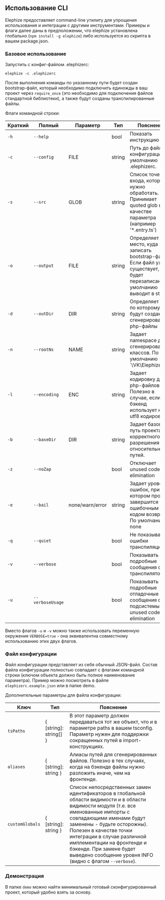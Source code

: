 ## Использование CLI

Elephize предоставляет command-line утилиту для упрощения использования и интеграции с другими инструментами. Примеры и флаги далее даны в предположении, что elephize установлена глобально (`npm install -g elephize`) либо используется из скрипта в вашем package.json.

### Базовое использование

Запустить с конфиг-файлом .elephizerc:
```shell script
elephize -c .elephizerc
```

После выполнения команды по указанному пути будет создан bootstrap-файл, который необходимо подключить единожды в ваш проект через `require_once` (это необходимо для подключения файлов стандартной библиотеки), а также будут созданы транспилированные файлы. 

Флаги командной строки:

| Краткий | Полный       | Параметр        | Тип     | Пояснение                       |
|---------|--------------|-----------------|---------|---------------------------------|
| `-h`    | `--help`     |                 | bool    | Показать инструкцию |
| `-c`    | `--config`   | FILE            | string  | Путь до файла конфигурации, по умолчанию .elephizerc. |
| `-s`    | `--src`      | GLOB            | string  | Список точек входа, которые нужно обработать. Принимает quoted glob в качестве параметра (например '*.entry.ts') |
| `-o`    | `--output`   | FILE            | string  | Определяет место, куда записать bootstrap-файл. Если файл уже существует, он будет перезаписан. По умолчанию выводит в stdout. |
| `-d`    | `--outDir`   | DIR             | string  | Определяет путь, по которому будут созданы сгенерированные php-файлы |
| `-n`    | `--rootNs`   | NAME            | string  | Задает namespace для сгенерированных классов. По умолчанию - `\VK\Elephize' |
| `-l`    | `--encoding` | ENC             | string  | Задает кодировку для php-файлов. Полезно в случае, если ваш бэкенд использует не utf8 кодировку. |
| `-b`    | `--baseDir`  | DIR             | string  | Задает базовый путь проекта для корректного разрешения относительных путей. |
| `-z`    | `--noZap`    |                 | bool    | Отключает unused code elimination |
| `-e`    | `--bail`     | none/warn/error | string  | Задает уровень ошибок, при котором процесс завершится с ошибочным кодом возврата. По умолчанию - none |
| `-q`    | `--quiet`    |                 | bool    | Не показывать ошибки транспиляции. |
| `-v`    | `--verbose`  |                 | bool    | Показывать подробные сообщения от транспилятора. |
| `-u`    | `--verboseUsage`    |          | bool    | Показывать подробные отладочные сообщения от подсистемы unused code elimination |

Вместо флагов `-u` и `-v` можно также использовать переменную окружения `VERBOSE=true` - она эквивалентна совместному использованию этих двух флагов. 

### Файл конфигурации

Файл конфигурации представляет из себя обычный JSON-файл. Состав файла конфигурации полностью совпадает с флагами командной строки (ключом объекта должно быть полное наименование параметра). Пример можно посмотреть в файле `elephizerc.example.json` или в папке demo.

Дополнительные параметры для файла конфигурации:

| Ключ            | Тип                     | Пояснение                       |
|-----------------|-------------------------|---------------------------------|
| `tsPaths`       | { \[string]: string[] } | В этот параметр должен передаваться тот же объект, что и в параметре paths в вашем tsconfig. Параметр нужен для поддержки сокращенных путей в import-конструкциях. |
| `aliases`       | { \[string]: string }   | Алиасы путей для сгенерированных файлов. Полезно в тех случаях, когда на бэкенде файлы нужно разложить иначе, чем на фронтенде. |
| `customGlobals` | { \[string]: string }   | Список непосредственных замен идентификаторов в глобальной области видимости и в области видимости модуля (т.е. все именованные импорты с совпадающими именами будут заменены - будьте осторожны). Полезен в качестве точки интеграции в случае различной имплементации на фронтенде и бэкенде. При замене будет выведено сообщение уровня INFO (видно с флагом `--verbose`). |

### Демонстрация

В папке `demo` можно найти минимальный готовый сконфигурированный проект, который удобно взять за основу.

